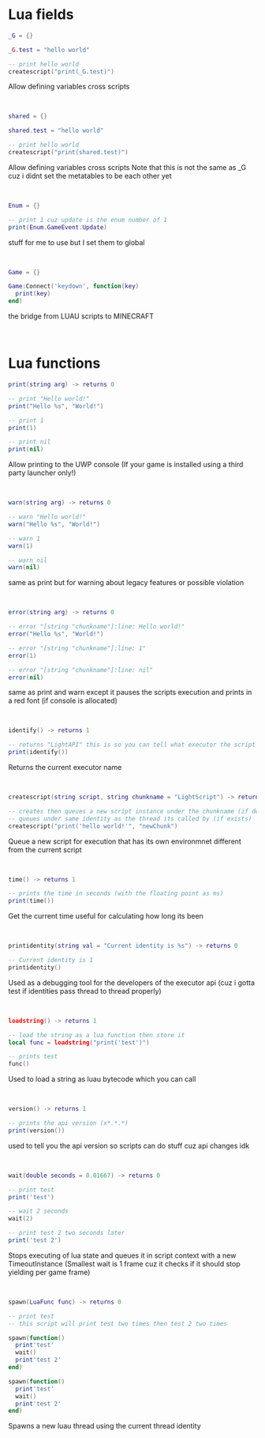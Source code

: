 # Lua fields

```lua
_G = {}
```
```lua
_G.test = "hello world"

-- print hello world
createscript("print(_G.test)")
```
Allow defining variables cross scripts

<br/>

```lua
shared = {}
```
```lua
shared.test = "hello world"

-- print hello world
createscript("print(shared.test)")
```
Allow defining variables cross scripts
Note that this is not the same as _G cuz i didnt set the metatables to be each other yet

<br/>

```lua
Enum = {}
```
```lua
-- print 1 cuz update is the enum number of 1
print(Enum.GameEvent.Update)
```
stuff for me to use but I set them to global

<br/>

```lua
Game = {}
```
```lua
Game:Connect('keydown', function(key)
  print(key)
end)
```
the bridge from LUAU scripts to MINECRAFT

<br/>

# Lua functions

```lua
print(string arg) -> returns 0
```
```lua
-- print "Hello world!"
print("Hello %s", "World!")

-- print 1
print(1)

-- print nil
print(nil)
```
Allow printing to the UWP console (If your game is installed using a third party launcher only!)

<br/>

```lua
warn(string arg) -> returns 0
```
```lua
-- warn "Hello world!"
warn("Hello %s", "World!")

-- warn 1
warn(1)

-- warn nil
warn(nil)
```
same as print but for warning about legacy features or possible violation

<br/>

```lua
error(string arg) -> returns 0
```
```lua
-- error "[string "chunkname"]:line: Hello world!"
error("Hello %s", "World!")

-- error "[string "chunkname"]:line: 1"
error(1)

-- error "[string "chunkname"]:line: nil"
error(nil)
```
same as print and warn except it pauses the scripts execution and prints in a red font (if console is allocated)

<br/>

```lua
identify() -> returns 1
```
```lua
-- returns "LightAPI" this is so you can tell what executor the script is being run on
print(identify())
```
Returns the current executor name

<br/>

```lua
createscript(string script, string chunkname = "LightScript") -> returns 0
```
```lua
-- creates then queues a new script instance under the chunkname (if defined else "LightScript")
-- queues under same identity as the thread its called by (if exists)
createscript("print('hello world!'", "newChunk")
```
Queue a new script for execution that has its own environmnet different from the current script

<br/>

```lua
time() -> returns 1
```
```lua
-- prints the time in seconds (with the floating point as ms)
print(time())
```
Get the current time useful for calculating how long its been

<br/>

```lua
printidentity(string val = "Current identity is %s") -> returns 0
```
```lua
-- Current identity is 1
printidentity()
```
Used as a debugging tool for the developers of the executor api (cuz i gotta test if identities pass thread to thread properly)

<br/>

```lua
loadstring() -> returns 1
```
```lua
-- load the string as a lua function then store it
local func = loadstring("print('test')")

-- prints test
func()
```
Used to load a string as luau bytecode which you can call

<br/>

```lua
version() -> returns 1
```
```lua
-- prints the api version (x*.*.*)
print(version())
```
used to tell you the api version so scripts can do stuff cuz api changes idk

<br/>

```lua
wait(double seconds = 0.01667) -> returns 0
```
```lua
-- print test
print('test')

-- wait 2 seconds
wait(2)

-- print test 2 two seconds later
print('test 2')
```
Stops executing of lua state and queues it in script context with a new TimeoutInstance (Smallest wait is 1 frame cuz it checks if it should stop yielding per game frame)

<br/>

```lua
spawn(LuaFunc func) -> returns 0
```
```lua
-- print test
-- this script will print test two times then test 2 two times

spawn(function()
  print'test'
  wait()
  print'test 2'
end)

spawn(function()
  print'test'
  wait()
  print'test 2'
end)
```
Spawns a new luau thread using the current thread identity

<br/>

